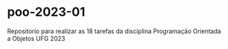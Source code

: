 # poo-2023-01
Repositorio para realizar as 18 tarefas da disciplina Programação Orientada a Objetos UFG 2023
